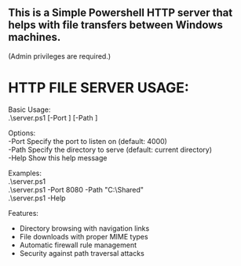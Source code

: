 ## This is a Simple Powershell HTTP server that helps with file transfers between Windows machines. <br>
(Admin privileges are required.)

HTTP FILE SERVER USAGE: <br>
======================

Basic Usage: <br>
  .\server.ps1 [-Port <number>] [-Path <directory>]

Options: <br>
  -Port       Specify the port to listen on (default: 4000) <br>
  -Path       Specify the directory to serve (default: current directory) <br>
  -Help       Show this help message <br>

Examples: <br>
  .\server.ps1 <br>
  .\server.ps1 -Port 8080 -Path "C:\Shared" <br>
  .\server.ps1 -Help <br>

Features:
  - Directory browsing with navigation links
  - File downloads with proper MIME types
  - Automatic firewall rule management
  - Security against path traversal attacks
